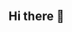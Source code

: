 ## Hi there 👋

<!--
**ayayena/ayayena** is a ✨ _special_ ✨ repository because its `README.md` (this file) appears on your GitHub profile.

Here are some ideas to get you started:

- 🔭 Actualmente estoy trabajando en SSDR ...
- 🌱 Actulamente estoy aprendiendo R para ciencia de datos ...
- 👯 Estoy buscando colaborar en Desarollo Full-Stack...
- 🤔 Estoy buscando ayuda con ciber seguridad ...
- 💬 Preguntame sobre mi..
- 📫 Escribeme en linked in ...
- 😄 mi chica: ...
- ⚡ 
-->
